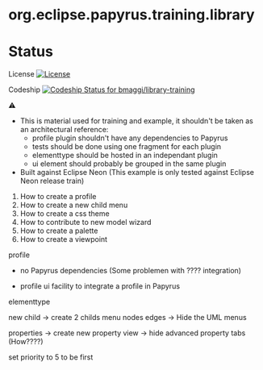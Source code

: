 org.eclipse.papyrus.training.library
=======================================

# Status

License [![License](https://img.shields.io/badge/license-EPL-blue.svg)](https://www.eclipse.org/legal/epl-v10.html)

Codeship [ ![Codeship Status for bmaggi/library-training](https://codeship.com/projects/93c25b50-55af-0134-4ca0-1e6b697efd61/status?branch=master)](https://codeship.com/projects/172132)

:warning: 
 - This is material used for training and example, it shouldn't be taken as an architectural reference:
	- profile plugin shouldn't have any dependencies to Papyrus
	- tests should be done using one fragment for each plugin
	- elementtype should be hosted in an independant plugin
	- ui element should probably be grouped in the same plugin
 - Built against Eclipse Neon (This example is only tested against Eclipse Neon release train)

1. How to create a profile 
2. How to create a new child menu
3. How to create a css theme
4. How to contribute to new model wizard
5. How to create a palette
6. How to create a viewpoint


profile
 - no Papyrus dependencies (Some problemen with ???? integration)

 - profile ui facility to integrate a profile in Papyrus
 
elementtype


new child
 -> create 2 childs menu nodes edges
 -> Hide the UML menus

properties
 -> create new property view
 -> hide advanced property tabs  (How????)
 
set priority to 5 to be first 
 
 
